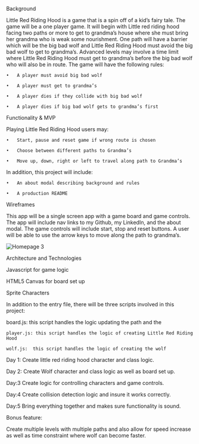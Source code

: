 Background


Little Red Riding Hood is a game that is a spin off of a kid’s fairy tale.  The game will be a one player game.  It will begin with Little red riding hood facing two paths or more to get to grandma’s house where she must bring her grandma who is weak some nourishment.  One path will have a barrier which will be the big bad wolf and Little Red Riding Hood must avoid the big bad wolf to get to grandma’s.  Advanced levels may involve a time limit where Little Red Riding Hood must get to grandma’s before the big bad wolf who will also be in route.  The game will have the following rules:


	•	A player must avoid big bad wolf

	•	A player must get to grandma’s

	•	A player dies if they collide with big bad wolf

	•	A player dies if big bad wolf gets to grandma’s first




Functionality & MVP

 Playing Little Red Riding Hood users may:

	•	Start, pause and reset game if wrong route is chosen

	•	Choose between different paths to Grandma’s 

	•	Move up, down, right or left to travel along path to Grandma’s



In addition, this project will include:

	•	An about modal describing background and rules

	•	A production README


Wireframes

This app will be a single screen app with a game board  and game controls.  The app  will include nav links to my Github, my LinkedIn, and the about modal. 
 The game controls will include start, stop and reset buttons.  A user will be able to use the arrow keys to move along the path to grandma’s.  

  
  
  ![Homepage 3](https://user-images.githubusercontent.com/67871528/101362066-a245b480-386d-11eb-94c1-67985d32824e.png)

  
  
    
    
  
  
  
 
 
 
















Architecture and Technologies

Javascript for game logic

HTML5 Canvas for board set up

Sprite Characters 


In addition to the entry file, there will be three scripts involved in this project:

  board.js: this script handles the logic updating the path and the 

    player.js: this script handles the logic of creating Little Red Riding Hood  

    wolf.js:  this script handles the logic of creating the wolf



Day 1:  Create little red riding hood character and class logic.

Day 2: Create Wolf character and class logic as well as board set up.

Day:3 Create logic for controlling characters and game controls.


Day:4 Create collision detection logic and insure it works correctly.


Day:5 Bring everything together and makes sure functionality is sound.



Bonus feature:


Create multiple levels with multiple paths and also allow for speed increase as well as time constraint where wolf can become faster.
